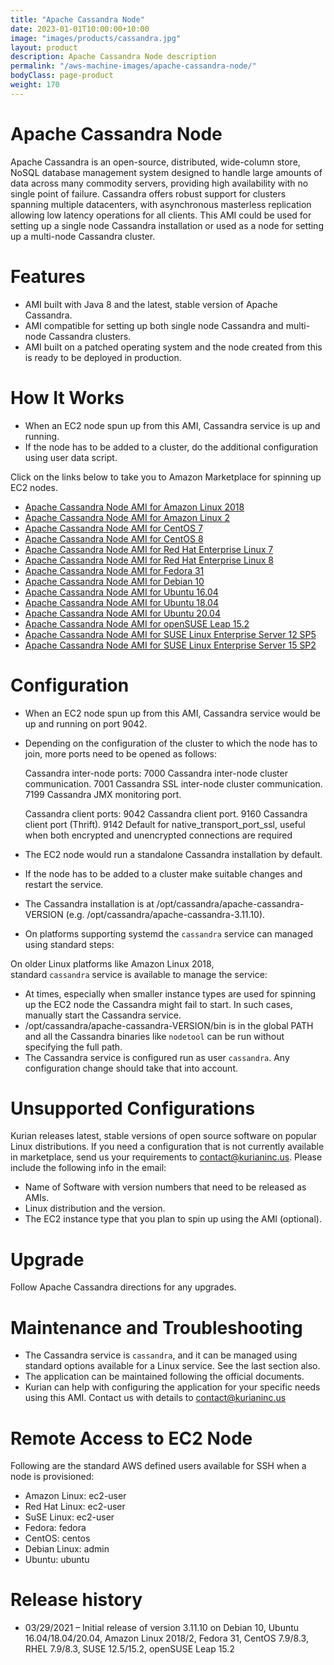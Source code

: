 ```yaml
---
title: "Apache Cassandra Node"
date: 2023-01-01T10:00:00+10:00
image: "images/products/cassandra.jpg"
layout: product
description: Apache Cassandra Node description
permalink: "/aws-machine-images/apache-cassandra-node/"
bodyClass: page-product
weight: 170
---
```


Apache Cassandra Node
=====================

Apache Cassandra is an open-source, distributed, wide-column store, NoSQL database management system designed to handle large amounts of data across many commodity servers, providing high availability with no single point of failure. Cassandra offers robust support for clusters spanning multiple datacenters, with asynchronous masterless replication allowing low latency operations for all clients. This AMI could be used for setting up a single node Cassandra installation or used as a node for setting up a multi-node Cassandra cluster.

[](https://github.com/kurianinc/ami-pub/wiki/Apache-Cassandra-Node#features)Features
====================================================================================

*   AMI built with Java 8 and the latest, stable version of Apache Cassandra.
*   AMI compatible for setting up both single node Cassandra and multi-node Cassandra clusters.
*   AMI built on a patched operating system and the node created from this is ready to be deployed in production.

[](https://github.com/kurianinc/ami-pub/wiki/Apache-Cassandra-Node#how-it-works)How It Works
============================================================================================

*   When an EC2 node spun up from this AMI, Cassandra service is up and running.
*   If the node has to be added to a cluster, do the additional configuration using user data script.

Click on the links below to take you to Amazon Marketplace for spinning up EC2 nodes.

*   [Apache Cassandra Node AMI for Amazon Linux 2018](http://aws.amazon.com/marketplace/pp/B091DWRGM7)
*   [Apache Cassandra Node AMI for Amazon Linux 2](https://aws.amazon.com/marketplace/pp/B091D5Q8X2)
*   [Apache Cassandra Node AMI for CentOS 7](https://aws.amazon.com/marketplace/pp/B091HZBHLM)
*   [Apache Cassandra Node AMI for CentOS 8](https://aws.amazon.com/marketplace/pp/B091J2SXMZ)
*   [Apache Cassandra Node AMI for Red Hat Enterprise Linux 7](https://aws.amazon.com/marketplace/pp/B091D2MGGF)
*   [Apache Cassandra Node AMI for Red Hat Enterprise Linux 8](https://aws.amazon.com/marketplace/pp/B091D3HX5L)
*   [Apache Cassandra Node AMI for Fedora 31](http://aws.amazon.com/marketplace/pp/B091J2H8VD)
*   [Apache Cassandra Node AMI for Debian 10](https://aws.amazon.com/marketplace/pp/B091CZ5T7J)
*   [Apache Cassandra Node AMI for Ubuntu 16.04](https://aws.amazon.com/marketplace/pp/B091HSNBP4)
*   [Apache Cassandra Node AMI for Ubuntu 18.04](https://aws.amazon.com/marketplace/pp/B091HWCTTN)
*   [Apache Cassandra Node AMI for Ubuntu 20.04](https://aws.amazon.com/marketplace/pp/prodview-xkbyhsutpvatc?sr=0-7&ref_=beagle&applicationId=AWSMPContessa)
*   [Apache Cassandra Node AMI for openSUSE Leap 15.2](https://aws.amazon.com/marketplace/pp/B091KTGPCY)
*   [Apache Cassandra Node AMI for SUSE Linux Enterprise Server 12 SP5](https://aws.amazon.com/marketplace/pp/B091J73CWS)
*   [Apache Cassandra Node AMI for SUSE Linux Enterprise Server 15 SP2](https://aws.amazon.com/marketplace/pp/B091KW5LGF)

[](https://github.com/kurianinc/ami-pub/wiki/Apache-Cassandra-Node#configuration)Configuration
==============================================================================================

*   When an EC2 node spun up from this AMI, Cassandra service would be up and running on port 9042.
*   Depending on the configuration of the cluster to which the node has to join, more ports need to be opened as follows:

    Cassandra inter-node ports:
    7000	Cassandra inter-node cluster communication.
    7001	Cassandra SSL inter-node cluster communication.
    7199	Cassandra JMX monitoring port.
    
    Cassandra client ports:
    9042	Cassandra client port.
    9160	Cassandra client port (Thrift).
    9142	Default for native_transport_port_ssl, useful when both encrypted and unencrypted connections are required
    

*   The EC2 node would run a standalone Cassandra installation by default.
*   If the node has to be added to a cluster make suitable changes and restart the service.
*   The Cassandra installation is at /opt/cassandra/apache-cassandra-VERSION (e.g. /opt/cassandra/apache-cassandra-3.11.10).
*   On platforms supporting systemd the `cassandra` service can managed using standard steps:

On older Linux platforms like Amazon Linux 2018, standard `cassandra` service is available to manage the service:

*   At times, especially when smaller instance types are used for spinning up the EC2 node the Cassandra might fail to start. In such cases, manually start the Cassandra service.
*   /opt/cassandra/apache-cassandra-VERSION/bin is in the global PATH and all the Cassandra binaries like `nodetool` can be run without specifying the full path.
*   The Cassandra service is configured run as user `cassandra`. Any configuration change should take that into account.

[](https://github.com/kurianinc/ami-pub/wiki/Apache-Cassandra-Node#unsupported-configurations)Unsupported Configurations
========================================================================================================================

Kurian releases latest, stable versions of open source software on popular Linux distributions. If you need a configuration that is not currently available in marketplace, send us your requirements to [contact@kurianinc.us](mailto:contact@kurianinc.us). Please include the following info in the email:

*   Name of Software with version numbers that need to be released as AMIs.
*   Linux distribution and the version.
*   The EC2 instance type that you plan to spin up using the AMI (optional).

[](https://github.com/kurianinc/ami-pub/wiki/Apache-Cassandra-Node#upgrade)Upgrade
==================================================================================

Follow Apache Cassandra directions for any upgrades.

[](https://github.com/kurianinc/ami-pub/wiki/Apache-Cassandra-Node#maintenance-and-troubleshooting)Maintenance and Troubleshooting
==================================================================================================================================

*   The Cassandra service is `cassandra`, and it can be managed using standard options available for a Linux service. See the last section also.
*   The application can be maintained following the official documents.
*   Kurian can help with configuring the application for your specific needs using this AMI. Contact us with details to [contact@kurianinc.us](mailto:contact@kurianinc.us)

[](https://github.com/kurianinc/ami-pub/wiki/Apache-Cassandra-Node#remote-access-to-ec2-node)Remote Access to EC2 Node
======================================================================================================================

Following are the standard AWS defined users available for SSH when a node is provisioned:

*   Amazon Linux: ec2-user
*   Red Hat Linux: ec2-user
*   SuSE Linux: ec2-user
*   Fedora: fedora
*   CentOS: centos
*   Debian Linux: admin
*   Ubuntu: ubuntu

[](https://github.com/kurianinc/ami-pub/wiki/Apache-Cassandra-Node#release-history)Release history
==================================================================================================

*   03/29/2021 – Initial release of version 3.11.10 on Debian 10, Ubuntu 16.04/18.04/20.04, Amazon Linux 2018/2, Fedora 31, CentOS 7.9/8.3, RHEL 7.9/8.3, SUSE 12.5/15.2, openSUSE Leap 15.2
